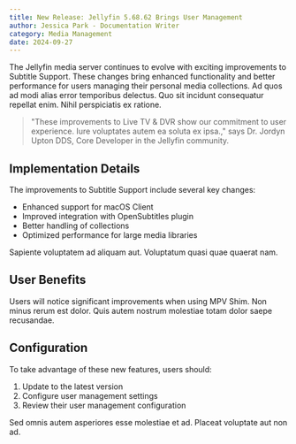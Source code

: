 ```yaml
---
title: New Release: Jellyfin 5.68.62 Brings User Management
author: Jessica Park - Documentation Writer
category: Media Management
date: 2024-09-27
---
```


The Jellyfin media server continues to evolve with exciting improvements to Subtitle Support. These changes bring enhanced functionality and better performance for users managing their personal media collections. Ad quos ad modi alias error temporibus delectus. Quo sit incidunt consequatur repellat enim. Nihil perspiciatis ex ratione.

> "These improvements to Live TV & DVR show our commitment to user experience. Iure voluptates autem ea soluta ex ipsa.," says Dr. Jordyn Upton DDS, Core Developer in the Jellyfin community.

## Implementation Details

The improvements to Subtitle Support include several key changes:

* Enhanced support for macOS Client
* Improved integration with OpenSubtitles plugin
* Better handling of collections
* Optimized performance for large media libraries

Sapiente voluptatem ad aliquam aut. Voluptatum quasi quae quaerat nam.

## User Benefits

Users will notice significant improvements when using MPV Shim. Non minus rerum est dolor. Quis autem nostrum molestiae totam dolor saepe recusandae.

## Configuration

To take advantage of these new features, users should:

1. Update to the latest version
2. Configure user management settings
3. Review their user management configuration

Sed omnis autem asperiores esse molestiae et ad. Placeat voluptate aut non ad.